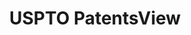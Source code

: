 ---
layout: default
bigquery: https://console.cloud.google.com/bigquery?p=patents-public-data&d=patentsview&page=dataset
citation: Attribution should be given to PatentsView for use, distribution, or derivative
  works.
code: https://github.com/CSSIP-AIR/PatentsView-Code-Snippets/
contributors: USPTO
cost: None
description: 'PatentsView includes US patent data including raw data (summaries, applications,
  pregrant applications), disambugations of inventors and assignees, and inventor
  gender estimates.  Also foreign priority data, # of figures and sheets, and government
  interest statements.'
documentation: https://patentsview.org/query/builder-faqs
last_edit: Mon, 04 Apr 2022 19:02:57 GMT
location: https://patentsview.org/
maintained_by: USPTO
record_creation_timestamp: 12/2/2020 17:20:46
schema_fields: '[''text'', ''relkind'', ''f102_date'', ''disamb_inventor_id_20171003'',
  ''category_id'', ''disamb_inventor_id_20171226'', ''fname'', ''term_extension'',
  ''lapse_of_patent'', ''ipc_class'', ''classification_level'', ''main_group'', ''organization'',
  ''action_date'', ''disamb_assignee_id_20200630'', ''subclass_id'', ''inventor_id'',
  ''application_id'', ''classification_data_source'', ''uuid'', ''disamb_inventor_id_20200630'',
  ''rawinventor_id'', ''mainclass_id'', ''citation_id'', ''rel_id'', ''attribution_status'',
  ''role'', ''num_figures'', ''group'', ''disamb_assignee_id_20191008'', ''level_one'',
  ''disamb_inventor_id_20201229'', ''county_fips'', ''subgroup_id'', ''state'', ''field_id'',
  ''level_three'', ''group_id'', ''longitude'', ''location_id'', ''_102_date'', ''deceased'',
  ''city'', ''rule_47'', ''disamb_inventor_id_20200331'', ''section_id'', ''latin_name'',
  ''disamb_assignee_id_20200331'', ''subclass'', ''sector_title'', ''num'', ''name_first'',
  ''disclaimer_date'', ''disamb_inventor_id_20191231'', ''disamb_inventor_id_20170307'',
  ''male_flag'', ''country_transformed'', ''disamb_inventor_id_20190312'', ''gi_statement'',
  ''subcategory_id'', ''disamb_assignee_id_20200929'', ''field_title'', ''status'',
  ''disamb_assignee_id_20190820'', ''abstract'', ''ipc_version_indicator'', ''applicant_type'',
  ''disamb_inventor_id_20170808'', ''disamb_inventor_id_20180528'', ''section'', ''classification_status'',
  ''number'', ''kind'', ''dependent'', ''_371_date'', ''id'', ''name'', ''county'',
  ''rawlocation_id'', ''type'', ''title'', ''category'', ''disamb_assignee_id_20190312'',
  ''disamb_inventor_id_20191008'', ''doctype'', ''classification_value'', ''withdrawn'',
  ''latitude'', ''reldocno'', ''state_fips'', ''symbol_position'', ''lname'', ''disamb_assignee_id_20191231'',
  ''level_two'', ''term_disclaimer'', ''country'', ''lawyer_id'', ''assignee_id'',
  ''variety'', ''doc_type'', ''male'', ''contract_award_number'', ''disamb_inventor_id_20190820'',
  ''disamb_inventor_id_20181127'', ''latlong'', ''date'', ''f371_date'', ''series_code'',
  ''num_claims'', ''publication_number'', ''subgroup'', ''disamb_assignee_id_20181127'',
  ''term_grant'', ''organization_id'', ''patent_id'', ''disamb_inventor_id_20200929'',
  ''subsection_id'', ''sequence'', ''exemplary'', ''filename'', ''rawassignee_id'',
  ''name_last'', ''designation'', ''num_sheets'', ''length'']'
shortname: patentsview
tags:
- disambiguation
- United States
- gender
terms_of_use: Creative Commons Attribution 4.0 International License.
timeframe: 1963-1999
title: USPTO PatentsView
uuid: cf1780b1-e265-4e49-8d1d-83b9cfe0fd9a
---